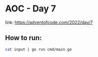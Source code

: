 # AOC - Day 7

link: <https://adventofcode.com/2022/day/7>

## How to run:

```bash
cat input | go run cmd/main.go
```
